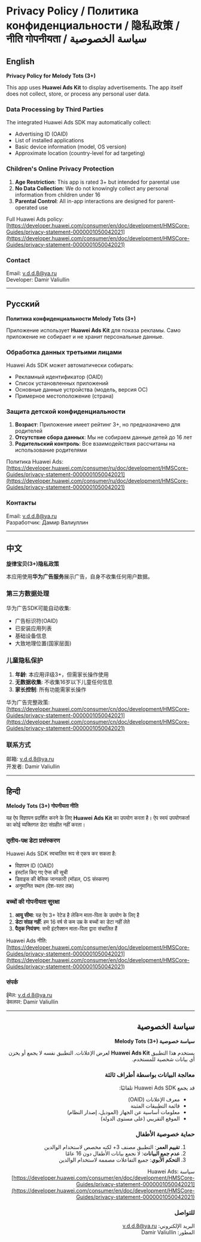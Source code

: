 # Privacy Policy / Политика конфиденциальности / 隐私政策 / नीति गोपनीयता / <span dir="rtl">سياسة الخصوصية</span>

## English
**Privacy Policy for Melody Tots (3+)**

This app uses **Huawei Ads Kit** to display advertisements. The app itself does not collect, store, or process any personal user data.

### Data Processing by Third Parties
The integrated Huawei Ads SDK may automatically collect:
- Advertising ID (OAID)
- List of installed applications
- Basic device information (model, OS version)
- Approximate location (country-level for ad targeting)

### Children's Online Privacy Protection
1. **Age Restriction**: This app is rated 3+ but intended for parental use
2. **No Data Collection**: We do not knowingly collect any personal information from children under 16
3. **Parental Control**: All in-app interactions are designed for parent-operated use

Full Huawei Ads policy:
[https://developer.huawei.com/consumer/en/doc/development/HMSCore-Guides/privacy-statement-0000001050042021](https://developer.huawei.com/consumer/en/doc/development/HMSCore-Guides/privacy-statement-0000001050042021)

### Contact
Email: v.d.d.8@ya.ru  
Developer: Damir Valiullin

---

## Русский
**Политика конфиденциальности Melody Tots (3+)**

Приложение использует **Huawei Ads Kit** для показа рекламы. Само приложение не собирает и не хранит персональные данные.

### Обработка данных третьими лицами
Huawei Ads SDK может автоматически собирать:
- Рекламный идентификатор (OAID)
- Список установленных приложений
- Основные данные устройства (модель, версия ОС)
- Примерное местоположение (страна)

### Защита детской конфиденциальности
1. **Возраст**: Приложение имеет рейтинг 3+, но предназначено для родителей
2. **Отсутствие сбора данных**: Мы не собираем данные детей до 16 лет
3. **Родительский контроль**: Все взаимодействия рассчитаны на использование родителями

Политика Huawei Ads:
[https://developer.huawei.com/consumer/ru/doc/development/HMSCore-Guides/privacy-statement-0000001050042021](https://developer.huawei.com/consumer/ru/doc/development/HMSCore-Guides/privacy-statement-0000001050042021)

### Контакты
Email: v.d.d.8@ya.ru  
Разработчик: Дамир Валиуллин

---

## 中文
**旋律宝贝(3+)隐私政策**

本应用使用**华为广告服务**展示广告，自身不收集任何用户数据。

### 第三方数据处理
华为广告SDK可能自动收集:
- 广告标识符(OAID)
- 已安装应用列表
- 基础设备信息
- 大致地理位置(国家层面)

### 儿童隐私保护
1. **年龄**: 本应用评级3+，但需家长操作使用
2. **无数据收集**: 不收集16岁以下儿童任何信息
3. **家长控制**: 所有功能需家长操作

华为广告完整政策:
[https://developer.huawei.com/consumer/cn/doc/development/HMSCore-Guides/privacy-statement-0000001050042021](https://developer.huawei.com/consumer/cn/doc/development/HMSCore-Guides/privacy-statement-0000001050042021)

### 联系方式
邮箱: v.d.d.8@ya.ru  
开发者: Damir Valiullin

---

## हिन्दी
**Melody Tots (3+) गोपनीयता नीति**

यह ऐप विज्ञापन प्रदर्शित करने के लिए **Huawei Ads Kit** का उपयोग करता है। ऐप स्वयं उपयोगकर्ता का कोई व्यक्तिगत डेटा संग्रहीत नहीं करता।

### तृतीय-पक्ष डेटा प्रसंस्करण
Huawei Ads SDK स्वचालित रूप से एकत्र कर सकता है:
- विज्ञापन ID (OAID)
- इंस्टॉल किए गए ऐप्स की सूची
- डिवाइस की बेसिक जानकारी (मॉडल, OS संस्करण)
- अनुमानित स्थान (देश-स्तर तक)

### बच्चों की गोपनीयता सुरक्षा
1. **आयु सीमा**: यह ऐप 3+ रेटेड है लेकिन माता-पिता के उपयोग के लिए है
2. **डेटा संग्रह नहीं**: हम 16 वर्ष से कम उम्र के बच्चों का डेटा नहीं लेते
3. **पैतृक नियंत्रण**: सभी इंटरैक्शन माता-पिता द्वारा संचालित हैं

Huawei Ads नीति:
[https://developer.huawei.com/consumer/en/doc/development/HMSCore-Guides/privacy-statement-0000001050042021](https://developer.huawei.com/consumer/en/doc/development/HMSCore-Guides/privacy-statement-0000001050042021)

### संपर्क
ईमेल: v.d.d.8@ya.ru  
डेवलपर: Damir Valiullin

---

<div dir="rtl">

## سياسة الخصوصية

**سياسة خصوصية Melody Tots (3+)**

يستخدم هذا التطبيق **Huawei Ads Kit** لعرض الإعلانات. التطبيق نفسه لا يجمع أو يخزن أي بيانات شخصية للمستخدم.

### معالجة البيانات بواسطة أطراف ثالثة
قد يجمع Huawei Ads SDK تلقائيًا:
- معرف الإعلانات (OAID)
- قائمة التطبيقات المثبتة
- معلومات أساسية عن الجهاز (الموديل، إصدار النظام)
- الموقع التقريبي (على مستوى الدولة)

### حماية خصوصية الأطفال
1. **تقييم العمر**: التطبيق مصنف 3+ لكنه مخصص لاستخدام الوالدين
2. **عدم جمع البيانات**: لا نجمع بيانات الأطفال دون 16 عامًا
3. **التحكم الأبوي**: جميع التفاعلات مصممة لاستخدام الوالدين

سياسة Huawei Ads:
[https://developer.huawei.com/consumer/en/doc/development/HMSCore-Guides/privacy-statement-0000001050042021](https://developer.huawei.com/consumer/en/doc/development/HMSCore-Guides/privacy-statement-0000001050042021)

### للتواصل
البريد الإلكتروني: v.d.d.8@ya.ru  
المطور: Damir Valiullin

</div>
